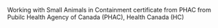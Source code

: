 Working with Small Animals in Containment certificate from PHAC from Pubilc Health Agency of Canada (PHAC), Health Canada (HC)
